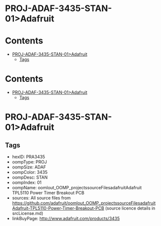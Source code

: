 
PROJ-ADAF-3435-STAN-01>Adafruit
===============================

Contents
========

* [PROJ-ADAF-3435-STAN-01>Adafruit](#proj-adaf-3435-stan-01adafruit)
	* [Tags](#tags)

Contents
========

* [PROJ-ADAF-3435-STAN-01>Adafruit](#proj-adaf-3435-stan-01adafruit)
	* [Tags](#tags)

# PROJ-ADAF-3435-STAN-01>Adafruit

## Tags

- hexID: PRA3435
- oompType: PROJ
- oompSize: ADAF
- oompColor: 3435
- oompDesc: STAN
- oompIndex: 01
- oompName: oomlout_OOMP_projectssourceFilesadafruitAdafruit TPL5110 Power Timer Breakout PCB
- sources: All source files from https://github.com/adafruit/oomlout_OOMP_projectssourceFilesadafruitAdafruit-TPL5110-Power-Timer-Breakout-PCB (source licence details in srcLicense.md)
- linkBuyPage: http://www.adafruit.com/products/3435
